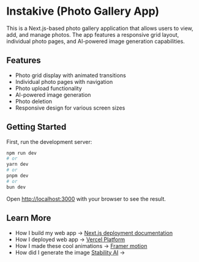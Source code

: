 # Instakive (Photo Gallery App)

This is a Next.js-based photo gallery application that allows users to view, add, and manage photos. The app features a responsive grid layout, individual photo pages, and AI-powered image generation capabilities.

## Features

- Photo grid display with animated transitions
- Individual photo pages with navigation
- Photo upload functionality
- AI-powered image generation
- Photo deletion
- Responsive design for various screen sizes

## Getting Started

First, run the development server:

```bash
npm run dev
# or
yarn dev
# or
pnpm dev
# or
bun dev
```

Open [http://localhost:3000](http://localhost:3000) with your browser to see the result.

## Learn More
 * How I build my web app -> [Next.js deployment documentation](https://nextjs.org/docs/app/building-your-application/deploying)
 * How I deployed web app -> [Vercel Platform](https://vercel.com/new?utm_medium=default-template&filter=next.js&utm_source=create-next-app&utm_campaign=create-next-app-readme)
 * How I made these cool animations -> [Framer motion](https://www.framer.com/motion/examples/)
 * How did I generate the image [Stability AI](https://platform.stability.ai/) -> 
    